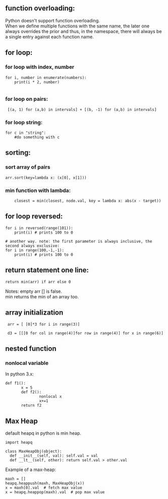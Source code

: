 

## function overloading:
Python doesn't support function overloading.  
When we define multiple functions with the same name, the later one always overrides the prior and thus, in the namespace, there will always be a single entry against each function name.


## for loop: 

### for loop with index, number 
```
for i, number in enumerate(numbers):
    print(i * 2, number)
    
```
### for loop on pairs:
```
 [(a, 1) for (a,b) in intervals] + [(b, -1) for (a,b) in intervals]   
```

### for loop string: 
```
for c in "string":
    #do something with c
```

## sorting:
### sort array of pairs
```
arr.sort(key=lambda x: (x[0], x[1]))
```

### min function with lambda: 
```
    closest = min(closest, node.val, key = lambda x: abs(x - target))
```


## for loop reversed:
```
for i in reversed(range(101)):
    print(i) # prints 100 to 0 

# another way. note: the first parameter is always inclusive, the second always exclusive:    
for i in range(100,-1,-1):
    print(i) # prints 100 to 0
```

## return statement one line:
```
return min(arr) if arr else 0
```
Notes: empty arr [] is false.  
min returns the min of an array too. 

## array initialization
```
 arr = [ [0]*3 for i in range(3)]
 
 d3 = [[[0 for col in range(4)]for row in range(4)] for x in range(6)]
``` 
 
 ## nested function
 ### nonlocal variable
 In python 3.x:
 ```
 def f1():
        x = 5
        def f2():
                nonlocal x
                x+=1
        return f2
 ```


 ## Max Heap
 default heapq in python is min heap. 
```
import heapq

class MaxHeapObj(object):
  def __init__(self, val): self.val = val
  def __lt__(self, other): return self.val > other.val
```
Example of a max-heap:
```
maxh = []
heapq.heappush(maxh, MaxHeapObj(x))
x = maxh[0].val  # fetch max value
x = heapq.heappop(maxh).val  # pop max value
```
